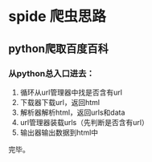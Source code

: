 # spide 爬虫思路

## python爬取百度百科

### 从python总入口进去：
 1. 循环从url管理器中找是否含有url
 2. 下载器下载url，返回html
 3. 解析器解析html，返回urls和data
 4. url管理器装载urls（先判断是否含有url）
 5. 输出器输出数据到html中

 完毕。
